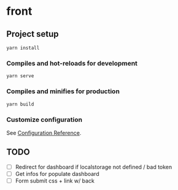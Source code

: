 # front

## Project setup
```
yarn install
```

### Compiles and hot-reloads for development
```
yarn serve
```

### Compiles and minifies for production
```
yarn build
```

### Customize configuration
See [Configuration Reference](https://cli.vuejs.org/config/).


## TODO
- [ ] Redirect for dashboard if localstorage not defined / bad token
- [ ] Get infos for populate dashboard
- [ ] Form submit css + link w/ back